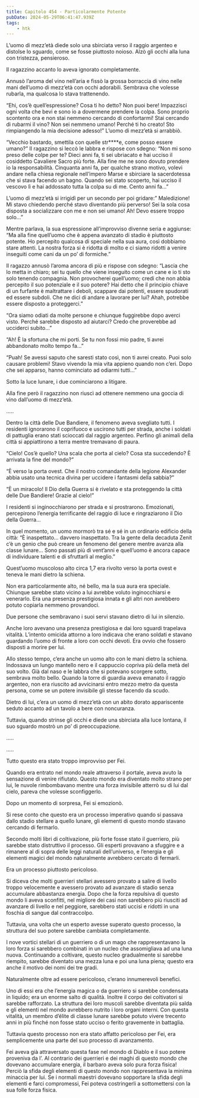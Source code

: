 ```yaml
---
title: Capitolo 454 - Particolarmente Potente
pubDate: 2024-05-29T06:41:47.939Z
tags:
    - htk
---
```


L’uomo di mezz’età diede solo una sbirciata verso il raggio argenteo e distolse lo sguardo, come se fosse piuttosto noioso. Alzò gli occhi alla luna con tristezza, pensieroso.

Il ragazzino accanto lo aveva ignorato completamente.

Annusò l’aroma del vino nell’aria e fissò la grossa borraccia di vino nelle mani dell’uomo di mezz’età con occhi adorabili. Sembrava che volesse rubarla, ma qualcosa lo stava trattenendo.

“Ehi, cos’è quell’espressione? Cosa ti ho detto? Non puoi bere! Impazzisci ogni volta che bevi e sono io a dovermene prendere la colpa. Sono proprio scontento ora e non stai nemmeno cercando di confortarmi! Stai cercando di rubarmi il vino? Non sei nemmeno umano! Perché ti ho creato! Sto rimpiangendo la mia decisione adesso!” L’uomo di mezz’età si arrabbiò.

“Vecchio bastardo, smettila con quelle str****e, come posso essere umano?” Il ragazzino si leccò le labbra e rispose con sdegno: “Non mi sono preso delle colpe per te? Dieci anni fa, ti sei ubriacato e hai ucciso il cosiddetto Cavaliere Sacro più forte. Alla fine me ne sono dovuto prendere io la responsabilità. Cinquanta anni fa, per qualche strano motivo, volevi andare nella chiesa regionale nell’impero Marse e sbirciare la sacerdotessa che si stava facendo un bagno. Quando sei stato scoperto, hai ucciso il vescovo lì e hai addossato tutta la colpa su di me. Cento anni fa…”

L’uomo di mezz’età si irrigidì per un secondo per poi gridare:” Maledizione! Mi stavo chiedendo perché stavo diventando più perverso! Sei la sola cosa disposta a socializzare con me e non sei umano! Ah! Devo essere troppo solo…”

Mentre parlava, la sua espressione all’improvviso divenne seria e aggiunse: “Ma alla fine quell’uomo che è appena avanzato di stadio è piuttosto potente. Ho percepito qualcosa di speciale nella sua aura, così dobbiamo stare attenti. La nostra forza si è ridotta di molto e ci siamo ridotti a venire inseguiti come cani da un po’ di formiche.”

Il ragazzo annusò l’aroma ancora di più e rispose con sdegno: “Lascia che lo metta in chiaro; sei tu quello che viene inseguito come un cane e io ti sto solo tenendo compagnia. Non provocherei quell’uomo; credi che non abbia percepito il suo potenziale e il suo potere? Hai detto che il principio chiave di un furfante è maltrattare i deboli, scappare dai potenti, essere spudorati ed essere subdoli. Che ne dici di andare a lavorare per lui? Ahah, potrebbe essere disposto a proteggerci.”

“Ora siamo odiati da molte persone e chiunque fuggirebbe dopo averci visto. Perché sarebbe disposto ad aiutarci? Credo che proverebbe ad ucciderci subito…”

“Ah! È la sfortuna che mi porti. Se tu non fossi mio padre, ti avrei abbandonato molto tempo fa…”

“Puah! Se avessi saputo che saresti stato così, non ti avrei creato. Puoi solo causare problemi! Stavo vivendo la mia vita appieno quando non c’eri. Dopo che sei apparso, hanno cominciato ad odiarmi tutti…”

Sotto la luce lunare, i due cominciarono a litigare.

Alla fine però il ragazzino non riuscì ad ottenere nemmeno una goccia di vino dall’uomo di mezz’età.

…..

Dentro la città delle Due Bandiere, il fenomeno aveva svegliato tutti. I residenti ignorarono il coprifuoco e uscirono tutti per strada, anche i soldati di pattuglia erano stati scioccati dal raggio argenteo. Perfino gli animali della città si appiattirono a terra mentre tremavano di paura.

“Cielo! Cos’è quello? Una scala che porta al cielo? Cosa sta succedendo? È arrivata la fine del mondo?”

“È verso la porta ovest. Che il nostro comandante della legione Alexander abbia usato una tecnica divina per uccidere i fantasmi della sabbia?”

“È un miracolo! Il Dio della Guerra si è rivelato e sta proteggendo la città delle Due Bandiere! Grazie al cielo!”

I residenti si inginocchiarono per strada e si prostrarono. Emozionati, percepirono l’energia terrificante del raggio di luce e ringraziarono il Dio della Guerra…

In quel momento, un uomo mormorò tra sé e sé in un ordinario edificio della città: “È inaspettato… davvero inaspettato. Tra la gente della decaduta Zenit c’è un genio che può creare un fenomeno del genere mentre avanza alla classe lunare… Sono passati più di vent’anni e quell’uomo è ancora capace di individuare talenti e di sfruttarli al meglio.”

Quest’uomo muscoloso alto circa 1,7 era rivolto verso la porta ovest e teneva le mani dietro la schiena.

Non era particolarmente alto, né bello, ma la sua aura era speciale. Chiunque sarebbe stato vicino a lui avrebbe voluto inginocchiarsi e venerarlo. Era una presenza prestigiosa innata e gli altri non avrebbero potuto copiarla nemmeno provandoci.

Due persone che sembravano i suoi servi stavano dietro di lui in silenzio.

Anche loro avevano una presenza prestigiosa e dai loro sguardi trapelava vitalità. L’intento omicida attorno a loro indicava che erano soldati e stavano guardando l’uomo di fronte a loro con occhi devoti. Era ovvio che fossero disposti a morire per lui.

Allo stesso tempo, c’era anche un uomo alto con le mani dietro la schiena. Indossava un lungo mantello nero e il cappuccio copriva più della metà del suo volto. Già dal naso e le labbra che si potevano scorgere sotto, sembrava molto bello. Quando la torre di guardia aveva emanato il raggio argenteo, non era riuscito ad avvicinarsi entro mezzo metro da questa persona, come se un potere invisibile gli stesse facendo da scudo.

Dietro di lui, c’era un uomo di mezz’età con un abito dorato appariscente seduto accanto ad un tavolo a bere con noncuranza.

Tuttavia, quando strinse gli occhi e diede una sbirciata alla luce lontana, il suo sguardo mostrò un po’ di preoccupazione.

…..

…..

Tutto questo era stato troppo improvviso per Fei.

Quando era entrato nel mondo reale attraverso il portale, aveva avuto la sensazione di venire rifiutato. Questo mondo era diventato molto strano per lui, le nuvole rimbombavano mentre una forza invisibile atterrò su di lui dal cielo, pareva che volesse sconfiggerlo.

Dopo un momento di sorpresa, Fei si emozionò.

Si rese conto che questo era un processo imperativo quando si passava dallo stadio stellare a quello lunare, gli elementi di questo mondo stavano cercando di fermarlo.

Secondo molti libri di coltivazione, più forte fosse stato il guerriero, più sarebbe stato distruttivo il processo. Gli esperti provavano a sfuggire e a rimanere al di sopra delle leggi naturali dell’universo, e l’energia e gli elementi magici del mondo naturalmente avrebbero cercato di fermarli.

Era un processo piuttosto pericoloso.

Si diceva che molti guerrieri stellari avessero provato a salire di livello troppo velocemente e avessero provato ad avanzare di stadio senza accumulare abbastanza energia. Dopo che la forza repulsiva di questo mondo li aveva sconfitti, nel migliore dei casi non sarebbero più riusciti ad avanzare di livello e nel peggiore, sarebbero stati uccisi e ridotti in una foschia di sangue dal contraccolpo.

Tuttavia, una volta che un esperto avesse superato questo processo, la struttura del suo potere sarebbe cambiata completamente.

I nove vortici stellari di un guerriero o di un mago che rappresentavano la loro forza si sarebbero combinati in un nucleo che assomigliava ad una luna nuova. Continuando a coltivare, questo nucleo gradualmente si sarebbe riempito, sarebbe diventato una mezza luna e poi una luna piena; questo era anche il motivo dei nomi dei tre gradi.

Naturalmente oltre ad essere pericoloso, c’erano innumerevoli benefici.

Uno di essi era che l’energia magica o da guerriero si sarebbe condensata in liquido; era un enorme salto di qualità. Inoltre il corpo dei coltivatori si sarebbe rafforzato. La struttura dei loro muscoli sarebbe diventata più salda e gli elementi nel mondo avrebbero nutrito i loro organi interni. Con questa vitalità, un membro d’élite di classe lunare sarebbe potuto vivere trecento anni in più finché non fosse stato ucciso o ferito gravemente in battaglia.

Tuttavia questo processo non era stato affatto pericoloso per Fei, era semplicemente una parte del suo processo di avanzamento.

Fei aveva già attraversato questa fase nel mondo di Diablo e il suo potere proveniva da l’. Al contrario dei guerrieri e dei maghi di questo mondo che dovevano accumulare energia, il barbaro aveva solo pura forza fisica! Perciò la sfida degli elementi di questo mondo non rappresentava la minima minaccia per lui. Se i normali maestri dovevano sopportare la sfida degli elementi e farci compromessi, Fei poteva costringerli a sottomettersi con la sua folle forza fisica.



